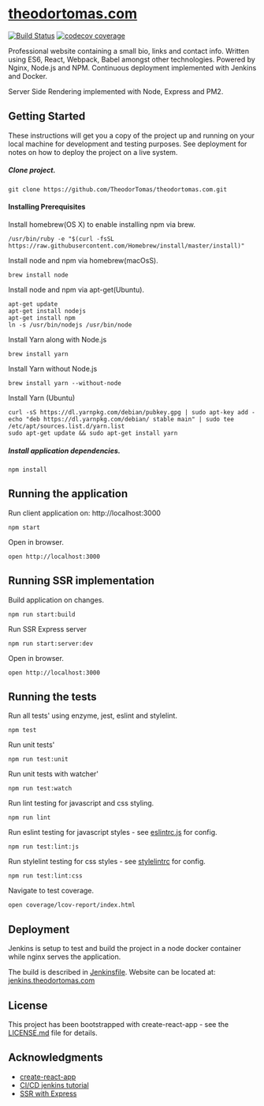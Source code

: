 # [theodortomas.com](https://theodortomas.com)

[![Build Status](https://jenkins.theodortomas.com/buildStatus/icon?job=theodortomas.com&.png?style=flat)](https://jenkins.theodortomas.com/job/theodortomas.com/)
[![codecov coverage](https://img.shields.io/codecov/c/github/TheodorTomas/theodortomas-dot-com.svg?style=flat)](https://codecov.io/gh/TheodorTomas/theodortomas-dot-com)

Professional website containing a small bio, links and contact info. Written using ES6, React, Webpack, Babel
amongst other technologies. Powered by Nginx, Node.js and NPM. Continuous deployment implemented with Jenkins and Docker.

Server Side Rendering implemented with Node, Express and PM2.

## Getting Started

These instructions will get you a copy of the project up and running on your local machine for development and testing
purposes. See deployment for notes on how to deploy the project on a live system.

##### Clone project.

```
git clone https://github.com/TheodorTomas/theodortomas.com.git
```

#### Installing Prerequisites

Install homebrew(OS X) to enable installing npm via brew.

```
/usr/bin/ruby -e "$(curl -fsSL https://raw.githubusercontent.com/Homebrew/install/master/install)"
```

Install node and npm via homebrew(macOsS).

```
brew install node
```

Install node and npm via apt-get(Ubuntu).

```
apt-get update
apt-get install nodejs
apt-get install npm
ln -s /usr/bin/nodejs /usr/bin/node
```

Install Yarn along with Node.js

```
brew install yarn
```

Install Yarn without Node.js

```
brew install yarn --without-node
```

Install Yarn (Ubuntu)

```
curl -sS https://dl.yarnpkg.com/debian/pubkey.gpg | sudo apt-key add -
echo "deb https://dl.yarnpkg.com/debian/ stable main" | sudo tee /etc/apt/sources.list.d/yarn.list
sudo apt-get update && sudo apt-get install yarn
```

##### Install application dependencies.

```
npm install
```

## Running the application

Run client application on: http://localhost:3000

```
npm start
```

Open in browser.

```
open http://localhost:3000
```

## Running SSR implementation

Build application on changes.

```
npm run start:build
```

Run SSR Express server

```
npm run start:server:dev
```

Open in browser.

```
open http://localhost:3000
```

## Running the tests

Run all tests' using enzyme, jest, eslint and stylelint.

```
npm test
```

Run unit tests'

```
npm run test:unit
```

Run unit tests with watcher'

```
npm run test:watch
```

Run lint testing for javascript and css styling.

```
npm run lint
```

Run eslint testing for javascript styles - see [eslintrc.js](/.eslintrc.js) for config.

```
npm run test:lint:js
```

Run stylelint testing for css styles - see [stylelintrc](/.stylelintrc) for config.

```
npm run test:lint:css
```

Navigate to test coverage.

```
open coverage/lcov-report/index.html
```

## Deployment

Jenkins is setup to test and build the project in a node docker container
while nginx serves the application.

The build is described in [Jenkinsfile](/Jenkinsfile). Website can be located at:
[jenkins.theodortomas.com](https://jenkins.theodortomas.com)

## License

This project has been bootstrapped with create-react-app - see the [LICENSE.md](LICENSE.md) file for details.

## Acknowledgments

- [create-react-app](https://github.com/facebook/create-react-app)
- [CI/CD jenkins tutorial](https://www.digitalocean.com/community/tutorials/how-to-set-up-continuous-integration-pipelines-in-jenkins-on-ubuntu-16-04)
- [SSR with Express](https://github.com/ayroblu/ssr-cra-v2.1)
